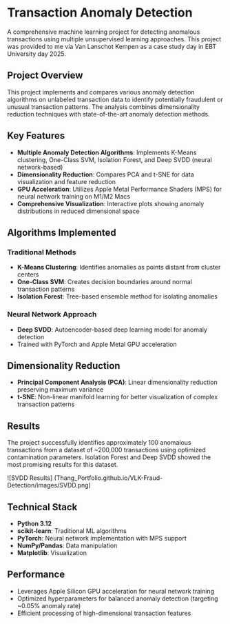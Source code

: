 # Transaction Anomaly Detection

A comprehensive machine learning project for detecting anomalous transactions using multiple unsupervised learning approaches. This project was provided to me via Van Lanschot Kempen as a case study day in EBT University day 2025.

## Project Overview

This project implements and compares various anomaly detection algorithms on unlabeled transaction data to identify potentially fraudulent or unusual transaction patterns. The analysis combines dimensionality reduction techniques with state-of-the-art anomaly detection methods.

## Key Features

- **Multiple Anomaly Detection Algorithms**: Implements K-Means clustering, One-Class SVM, Isolation Forest, and Deep SVDD (neural network-based)
- **Dimensionality Reduction**: Compares PCA and t-SNE for data visualization and feature reduction
- **GPU Acceleration**: Utilizes Apple Metal Performance Shaders (MPS) for neural network training on M1/M2 Macs
- **Comprehensive Visualization**: Interactive plots showing anomaly distributions in reduced dimensional space

## Algorithms Implemented

### Traditional Methods
- **K-Means Clustering**: Identifies anomalies as points distant from cluster centers
- **One-Class SVM**: Creates decision boundaries around normal transaction patterns
- **Isolation Forest**: Tree-based ensemble method for isolating anomalies

### Neural Network Approach
- **Deep SVDD**: Autoencoder-based deep learning model for anomaly detection
- Trained with PyTorch and Apple Metal GPU acceleration

## Dimensionality Reduction

- **Principal Component Analysis (PCA)**: Linear dimensionality reduction preserving maximum variance
- **t-SNE**: Non-linear manifold learning for better visualization of complex transaction patterns

## Results

The project successfully identifies approximately 100 anomalous transactions from a dataset of ~200,000 transactions using optimized contamination parameters. Isolation Forest and Deep SVDD showed the most promising results for this dataset.

![SVDD Results] (Thang_Portfolio.github.io/VLK-Fraud-Detection/images/SVDD.png)
## Technical Stack

- **Python 3.12**
- **scikit-learn**: Traditional ML algorithms
- **PyTorch**: Neural network implementation with MPS support
- **NumPy/Pandas**: Data manipulation
- **Matplotlib**: Visualization

## Performance

- Leverages Apple Silicon GPU acceleration for neural network training
- Optimized hyperparameters for balanced anomaly detection (targeting ~0.05% anomaly rate)
- Efficient processing of high-dimensional transaction features
